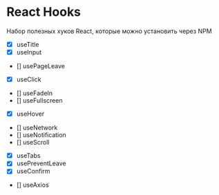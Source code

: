 # React Hooks

Набор полезных хуков React, которые можно установить через NPM

- [x] useTitle
- [x] useInput
- [] usePageLeave
- [x] useClick
- [] useFadeIn
- [] useFullscreen
- [x] useHover
- [] useNetwork
- [] useNotification
- [] useScroll
- [x] useTabs
- [x] usePreventLeave
- [x] useConfirm
- [] useAxios
